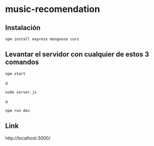 # music-recomendation


## Instalación 
~~~
npm install express mongoose cors
~~~

## Levantar el servidor con cualquier de estos 3 comandos
~~~
npm start
~~~
o
~~~
node server.js
~~~
o
~~~
npm run dev
~~~
## Link 
http://localhost:3000/
